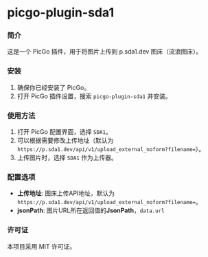 # picgo-plugin-sda1

### 简介

这是一个 PicGo 插件，用于将图片上传到 p.sda1.dev 图床（流浪图床）。

### 安装

1. 确保你已经安装了 PicGo。
2. 打开 PicGo 插件设置，搜索 `picgo-plugin-sda1` 并安装。

### 使用方法

1. 打开 PicGo 配置界面，选择 `SDA1`。
2. 可以根据需要修改上传地址（默认为 `https://p.sda1.dev/api/v1/upload_external_noform?filename=`）。
3. 上传图片时，选择 `SDA1` 作为上传器。

### 配置选项

- **上传地址**: 图床上传API地址，默认为 `https://p.sda1.dev/api/v1/upload_external_noform?filename=`。
- **jsonPath**: 图片URL所在返回值的**JsonPath**，`data.url`

### 许可证

本项目采用 MIT 许可证。
